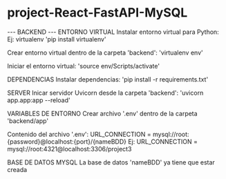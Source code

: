 # project-React-FastAPI-MySQL

--- BACKEND ---
ENTORNO VIRTUAL
Instalar entorno virtual para Python: 
Ej: virtualenv
'pip install virtualenv'

Crear entorno virtual dentro de la carpeta 'backend':
'virtualenv env'

Iniciar el entorno virtual:
'source env/Scripts/activate'

DEPENDENCIAS
Instalar dependencias:
'pip install -r requirements.txt'

SERVER
Inicar servidor Uvicorn desde la carpeta 'backend':
'uvicorn app.app:app --reload'

VARIABLES DE ENTORNO
Crear archivo '.env' dentro de la carpeta 'backend/app'

Contenido del archivo '.env':
URL_CONNECTION = mysql://root:{password}@localhost:{port}/{nameBDD}
Ej: 
URL_CONNECTION = mysql://root:4321@localhost:3306/project3

BASE DE DATOS MYSQL
La base de datos 'nameBDD' ya tiene que estar creada
